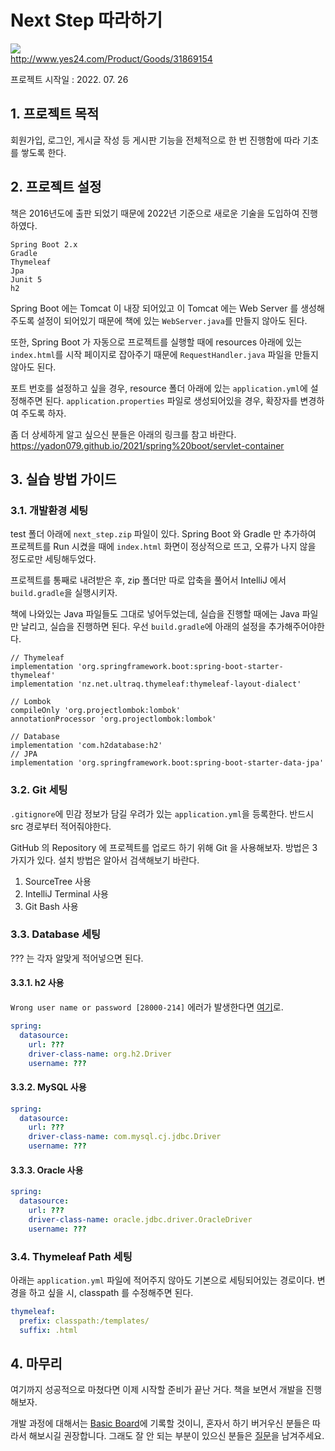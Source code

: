 # Next Step 따라하기
![](http://image.yes24.com/momo/TopCate935/MidCate008/93474058.jpg)  
http://www.yes24.com/Product/Goods/31869154

프로젝트 시작일 : 2022. 07. 26

## 1. 프로젝트 목적
회원가입, 로그인, 게시글 작성 등 게시판 기능을 전체적으로 한 번 진행함에 따라 기초를 쌓도록 한다.

## 2. 프로젝트 설정
책은 2016년도에 출판 되었기 때문에 2022년 기준으로 새로운 기술을 도입하여 진행하였다.
```
Spring Boot 2.x
Gradle
Thymeleaf
Jpa
Junit 5
h2
```
Spring Boot 에는 Tomcat 이 내장 되어있고 이 Tomcat 에는 Web Server 를 생성해주도록 설정이 되어있기 때문에 책에 있는 `WebServer.java`를 만들지 않아도 된다.

또한, Spring Boot 가 자동으로 프로젝트를 실행할 때에 resources 아래에 있는 `index.html`를 시작 페이지로 잡아주기 때문에 `RequestHandler.java` 파일을 만들지 않아도 된다.

포트 번호를 설정하고 싶을 경우, resource 폴더 아래에 있는 `application.yml`에 설정해주면 된다. `application.properties` 파일로 생성되어있을 경우, 확장자를 변경하여 주도록 하자.

좀 더 상세하게 알고 싶으신 분들은 아래의 링크를 참고 바란다.
https://yadon079.github.io/2021/spring%20boot/servlet-container

## 3. 실습 방법 가이드
### 3.1. 개발환경 세팅
test 폴더 아래에 `next_step.zip` 파일이 있다. Spring Boot 와 Gradle 만 추가하여 프로젝트를 Run 시켰을 때에 `index.html` 화면이 정상적으로 뜨고, 오류가 나지 않을 정도로만 세팅해두었다.

프로젝트를 통째로 내려받은 후, zip 폴더만 따로 압축을 풀어서 IntelliJ 에서 `build.gradle`을 실행시키자.

책에 나와있는 Java 파일들도 그대로 넣어두었는데, 실습을 진행할 때에는 Java 파일만 날리고, 실습을 진행하면 된다. 우선 `build.gradle`에 아래의 설정을 추가해주어야한다.

```thymeleafexpressions
// Thymeleaf
implementation 'org.springframework.boot:spring-boot-starter-thymeleaf'
implementation 'nz.net.ultraq.thymeleaf:thymeleaf-layout-dialect'

// Lombok
compileOnly 'org.projectlombok:lombok'
annotationProcessor 'org.projectlombok:lombok'

// Database
implementation 'com.h2database:h2'
// JPA
implementation 'org.springframework.boot:spring-boot-starter-data-jpa'
```

### 3.2. Git 세팅
`.gitignore`에 민감 정보가 담길 우려가 있는 `application.yml`을 등록한다. 반드시 src 경로부터 적어줘야한다.

GitHub 의 Repository 에 프로젝트를 업로드 하기 위해 Git 을 사용해보자. 방법은 3가지가 있다. 설치 방법은 알아서 검색해보기 바란다.
1. SourceTree 사용
2. IntelliJ Terminal 사용
3. Git Bash 사용

### 3.3. Database 세팅
??? 는 각자 알맞게 적어넣으면 된다.
#### 3.3.1. h2 사용
`Wrong user name or password [28000-214]` 에러가 발생한다면 [여기](https://haema-dev.tistory.com/34)로.
```yaml
spring:
  datasource:
    url: ???
    driver-class-name: org.h2.Driver
    username: ???
```
#### 3.3.2. MySQL 사용
```yaml
spring:
  datasource:
    url: ???
    driver-class-name: com.mysql.cj.jdbc.Driver
    username: ???
```
#### 3.3.3. Oracle 사용
```yaml
spring:
  datasource:
    url: ???
    driver-class-name: oracle.jdbc.driver.OracleDriver
    username: ???
```

### 3.4. Thymeleaf Path 세팅
아래는 `application.yml` 파일에 적어주지 않아도 기본으로 세팅되어있는 경로이다. 변경을 하고 싶을 시, classpath 를 수정해주면 된다.
```yaml
thymeleaf:
  prefix: classpath:/templates/
  suffix: .html
```

## 4. 마무리
여기까지 성공적으로 마쳤다면 이제 시작할 준비가 끝난 거다. 책을 보면서 개발을 진행해보자.

개발 과정에 대해서는 [Basic Board](https://haema-dev.tistory.com/category/Project/Basic%20Board)에 기록할 것이니, 혼자서 하기 버거우신 분들은 따라서 해보시길 권장합니다. 그래도 잘 안 되는 부분이 있으신 분들은 [질문](#)을 남겨주세요.
